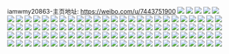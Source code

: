iamwmy20863-主页地址: https://weibo.com/u/7443751900 
![](https://wx4.sinaimg.cn/mw2000/0087LdUwly1h9ky44fvjxj32c03401l0.jpg) 
![](https://wx4.sinaimg.cn/mw2000/0087LdUwly1h9ky4lmaclj30u014048a.jpg) 
![](https://wx4.sinaimg.cn/mw2000/0087LdUwly1h9bcxd4j5sj31vm1vm1d8.jpg) 
![](https://wx4.sinaimg.cn/mw2000/0087LdUwly1h9bcz1mbrjj30ry14wdjl.jpg) 
![](https://wx4.sinaimg.cn/mw2000/0087LdUwly1h98eweeoqfj30sc0weq66.jpg) 
![](https://wx4.sinaimg.cn/mw2000/0087LdUwly1h98ewv2ljqj30hr0vyq6t.jpg) 
![](https://wx4.sinaimg.cn/mw2000/0087LdUwly1h9bdps4casj31o0280hdt.jpg) 
![](https://wx4.sinaimg.cn/mw2000/0087LdUwly1h9292oj44oj31ix27qb29.jpg) 
![](https://wx4.sinaimg.cn/mw2000/0087LdUwly1h9292nuvcpj31kw2dckjm.jpg) 
![](https://wx4.sinaimg.cn/mw2000/0087LdUwly1h8xju9ypv5j30u01hck82.jpg) 
![](https://wx4.sinaimg.cn/mw2000/0087LdUwly1h8pd9zgm2rj31o02804qq.jpg) 
![](https://wx4.sinaimg.cn/mw2000/0087LdUwly1h8pd9wz6grj31o01o04qp.jpg) 
![](https://wx4.sinaimg.cn/mw2000/0087LdUwly1h8izi1lcokj32801hcnpe.jpg) 
![](https://wx4.sinaimg.cn/mw2000/0087LdUwly1h8izigtc7aj32801hchdu.jpg) 
![](https://wx4.sinaimg.cn/mw2000/0087LdUwly1h8izimmp8sj32801hchdu.jpg) 
![](https://wx4.sinaimg.cn/mw2000/0087LdUwly1h8iziofcspj31o02807wh.jpg) 
![](https://wx4.sinaimg.cn/mw2000/0087LdUwly1h8fhfwqocxj31gr1ycdsj.jpg) 
![](https://wx4.sinaimg.cn/mw2000/0087LdUwly1h8fhfxl4vvj31fd1wh17l.jpg) 
![](https://wx4.sinaimg.cn/mw2000/0087LdUwly1h8fhfz9rmmj31bx1rwe55.jpg) 
![](https://wx4.sinaimg.cn/mw2000/0087LdUwly1h8fhfvt34ij30mq1020y9.jpg) 
![](https://wx4.sinaimg.cn/mw2000/0087LdUwly1h8fhg0mbjij30wi1yc7hh.jpg) 
![](https://wx4.sinaimg.cn/mw2000/0087LdUwly1h8fhg7wpp4j30wi11odku.jpg) 
![](https://wx4.sinaimg.cn/mw2000/0087LdUwly1h7vlu1tcd5j32a931otxv.jpg) 
![](https://wx4.sinaimg.cn/mw2000/0087LdUwly1h7vlu2pu1wj32852yvnpd.jpg) 
![](https://wx4.sinaimg.cn/mw2000/0087LdUwly1h7vlu4n0b9j32b432ux6q.jpg) 
![](https://wx4.sinaimg.cn/mw2000/0087LdUwly1h801ac1aykj30wi17caku.jpg) 
![](https://wx4.sinaimg.cn/mw2000/0087LdUwly1h6ktpyg9luj32c03404qq.jpg) 
![](https://wx4.sinaimg.cn/mw2000/0087LdUwly1h6ktpyg9luj32c03404qq.jpg) 
![](https://wx4.sinaimg.cn/mw2000/0087LdUwly1h6llg14ndfj30pk0znn2m.jpg) 
![](https://wx4.sinaimg.cn/mw2000/0087LdUwly1h6kt301c17j31hc0u0ali.jpg) 
![](https://wx4.sinaimg.cn/mw2000/0087LdUwly1h6cjvjk5iwj30yh1pagn5.jpg) 
![](https://wx4.sinaimg.cn/mw2000/0087LdUwly1h5ci1cc0fvj32c0340e84.jpg) 
![](https://wx4.sinaimg.cn/mw2000/0087LdUwly1h5ci18wfw3j31o0280u0x.jpg) 
![](https://wx4.sinaimg.cn/mw2000/0087LdUwly1h5ci1qi7mfj30wi1ycb29.jpg) 
![](https://wx4.sinaimg.cn/mw2000/0087LdUwly1h5ci8ls3qij32c0340kjn.jpg) 
![](https://wx4.sinaimg.cn/mw2000/0087LdUwly1h5ci3on4m2j313u0tugw5.jpg) 
![](https://wx4.sinaimg.cn/mw2000/0087LdUwly1h4su3pe9kqj30wi1yctp6.jpg) 
![](https://wx4.sinaimg.cn/mw2000/0087LdUwly1h4kv301hgcj312k1fg1kx.jpg) 
![](https://wx4.sinaimg.cn/mw2000/0087LdUwly1h4kv32zwakj31o0280b29.jpg) 
![](https://wx4.sinaimg.cn/mw2000/0087LdUwly1h4kv2wqy6qj32b032okjm.jpg) 
![](https://wx4.sinaimg.cn/mw2000/0087LdUwly1h4kv2y317qj324t2z7e82.jpg) 
![](https://wx4.sinaimg.cn/mw2000/0087LdUwly1h45nnc964qj31nu340hdt.jpg) 
![](https://wx4.sinaimg.cn/mw2000/0087LdUwly1h45oqhruf4j30mi0u0gvc.jpg) 
![](https://wx4.sinaimg.cn/mw2000/0087LdUwly1h3sjqkffatj32c0340hdw.jpg) 
![](https://wx4.sinaimg.cn/mw2000/0087LdUwly1h3sjqr8eqxj31o02yox6p.jpg) 
![](https://wx4.sinaimg.cn/mw2000/0087LdUwly1h3sjrm530qj32c0340qv5.jpg) 
![](https://wx4.sinaimg.cn/mw2000/0087LdUwly1h3sjrii8n6j31991vg4qp.jpg) 
![](https://wx4.sinaimg.cn/mw2000/0087LdUwly1h3sjrbnjk1j32c03407wk.jpg) 
![](https://wx4.sinaimg.cn/mw2000/0087LdUwly1h3cwjxb13pj31pv2ahu0x.jpg) 
![](https://wx4.sinaimg.cn/mw2000/0087LdUwly1h3cwk5rz6kj31o02z84qq.jpg) 
![](https://wx4.sinaimg.cn/mw2000/0087LdUwly1h3cwkaz4bvj31nc274b29.jpg) 
![](https://wx4.sinaimg.cn/mw2000/0087LdUwly1h2u5x87044j30u0140wmr.jpg) 
![](https://wx4.sinaimg.cn/mw2000/0087LdUwly1h32lj5pnsrj317q25s1kx.jpg) 
![](https://wx4.sinaimg.cn/mw2000/0087LdUwly1h32lxb188vj30lc11eqdi.jpg) 
![](https://wx4.sinaimg.cn/mw2000/0087LdUwly1h2ug4tvefrj32c0340kjn.jpg) 
![](https://wx4.sinaimg.cn/mw2000/0087LdUwly1h32lylyzcpj30u00u0jun.jpg) 
![](https://wx4.sinaimg.cn/mw2000/0087LdUwly1h2nejwabe6j31o0280kjl.jpg) 
![](https://wx4.sinaimg.cn/mw2000/0087LdUwly1h2gglx0ztnj32bh31lu10.jpg) 
![](https://wx4.sinaimg.cn/mw2000/0087LdUwly1h2ggmq5qmbj32c03401l0.jpg) 
![](https://wx4.sinaimg.cn/mw2000/0087LdUwly1h2ggldlh6sj327k2y2x6s.jpg) 
![](https://wx4.sinaimg.cn/mw2000/0087LdUwly1h2bos3amnfj31io20wu0x.jpg) 
![](https://wx4.sinaimg.cn/mw2000/0087LdUwly1h2bos1q0snj329x34uqv6.jpg) 
![](https://wx4.sinaimg.cn/mw2000/0087LdUwly1h25csnjnffj31o0280npe.jpg) 
![](https://wx4.sinaimg.cn/mw2000/0087LdUwly1h25ctl3rl0j31o0280hdv.jpg) 
![](https://wx4.sinaimg.cn/mw2000/0087LdUwly1h25cu5a1hij31o0280npe.jpg) 
![](https://wx4.sinaimg.cn/mw2000/0087LdUwly1h25cv7w25wj32c02c0kjp.jpg) 
![](https://wx4.sinaimg.cn/mw2000/0087LdUwly1h25cx0qrmuj32c02c04qt.jpg) 
![](https://wx4.sinaimg.cn/mw2000/0087LdUwly1h25csciumpj32bv2bv7wk.jpg) 
![](https://wx4.sinaimg.cn/mw2000/0087LdUwly1h25cyd8ghzj326t30q1l0.jpg) 
![](https://wx4.sinaimg.cn/mw2000/0087LdUwly1h12a5lg7nnj30u0140gwj.jpg) 
![](https://wx4.sinaimg.cn/mw2000/0087LdUwly1h12ah5unp0j30u00u0tek.jpg) 
![](https://wx4.sinaimg.cn/mw2000/0087LdUwly1gzkdbvl7iyj30k00zkwh2.jpg) 
![](https://wx4.sinaimg.cn/mw2000/0087LdUwly1gzdekvbdazj31o01o0b29.jpg) 
![](https://wx4.sinaimg.cn/mw2000/0087LdUwgy1gxxegbi4plj32c03457wj.jpg) 
![](https://wx4.sinaimg.cn/mw2000/0087LdUwly1gwe4t2lvzjj30wi1yc7qo.jpg) 
![](https://wx4.sinaimg.cn/mw2000/0087LdUwly1gvwou46uvjj32c0340u0z.jpg) 
![](https://wx4.sinaimg.cn/mw2000/0087LdUwly1gvwou1ggnoj32c0340x6r.jpg) 
![](https://wx4.sinaimg.cn/mw2000/0087LdUwly1gul5z51kkhj62c03404qq02.jpg) 
![](https://wx4.sinaimg.cn/mw2000/0087LdUwly1gul5z6yg37j32c03401ky.jpg) 
![](https://wx4.sinaimg.cn/mw2000/0087LdUwly1gul5z8kiftj62c03407wj02.jpg) 
![](https://wx4.sinaimg.cn/mw2000/0087LdUwly1gt7ptsyp7pj32c034d7wk.jpg) 
![](https://wx4.sinaimg.cn/mw2000/0087LdUwly1gsekoewfatj32c02c0u13.jpg) 
![](https://wx4.sinaimg.cn/mw2000/0087LdUwly1gs7lxu2zqjj31wi1t8ah6.jpg) 
![](https://wx4.sinaimg.cn/mw2000/0087LdUwly1gs7ly00at5j32c0340npl.jpg) 
![](https://wx4.sinaimg.cn/mw2000/0087LdUwly1gruyg58hlgj31de242kjm.jpg) 
![](https://wx4.sinaimg.cn/mw2000/0087LdUwly1grraagf72vj32c02c0npd.jpg) 
![](https://wx4.sinaimg.cn/mw2000/0087LdUwly1grraakxl12j32c0340nh7.jpg) 
![](https://wx4.sinaimg.cn/mw2000/0087LdUwly1grraaqiutqj32c02c0b29.jpg) 
![](https://wx4.sinaimg.cn/mw2000/0087LdUwly1grraayi6fgj32c02c0kjl.jpg) 
![](https://wx4.sinaimg.cn/mw2000/0087LdUwly1grn3s4eopoj32c02c0e81.jpg) 
![](https://wx4.sinaimg.cn/mw2000/0087LdUwly1grn3s6c4nxj32c0340b2a.jpg) 
![](https://wx4.sinaimg.cn/mw2000/0087LdUwly1grn3s7skzmj32c02c0e81.jpg) 
![](https://wx4.sinaimg.cn/mw2000/0087LdUwly1grn3sc5539j32c03404qr.jpg) 
![](https://wx4.sinaimg.cn/mw2000/0087LdUwly1grn3sdie01j32c0340kjl.jpg) 
![](https://wx4.sinaimg.cn/mw2000/0087LdUwly1grn3s9nvxnj32c02c01ky.jpg) 
![](https://wx4.sinaimg.cn/mw2000/0087LdUwly1grn31jof4kj32c02c04qp.jpg) 
![](https://wx4.sinaimg.cn/mw2000/0087LdUwly1grn31l9l9lj32c0340x6q.jpg) 
![](https://wx4.sinaimg.cn/mw2000/0087LdUwly1grn31mv4kxj32c0340npe.jpg) 
![](https://wx4.sinaimg.cn/mw2000/0087LdUwly1grn31p8ernj63402c0kjm02.jpg) 
![](https://wx4.sinaimg.cn/mw2000/0087LdUwly1grn31rhsmwj30wi1yc1kz.jpg) 
![](https://wx4.sinaimg.cn/mw2000/0087LdUwly1grn31sjbezj62c0340x6p02.jpg) 
![](https://wx4.sinaimg.cn/mw2000/0087LdUwly1grn31v5fnnj32c02c07wh.jpg) 
![](https://wx4.sinaimg.cn/mw2000/0087LdUwly1grn31xrl4vj32c03401l2.jpg) 
![](https://wx4.sinaimg.cn/mw2000/0087LdUwly1grn2thfojxj62c0340x6q02.jpg) 
![](https://wx4.sinaimg.cn/mw2000/0087LdUwly1grn2tipz58j32c03401ky.jpg) 
